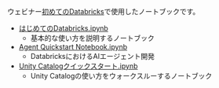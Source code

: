 ウェビナー[初めてのDatabricks](https://events.databricks.com/fy260820-wb-introdatabricks)で使用したノートブックです。

- [はじめてのDatabricks\.ipynb](https://github.com/taka-yayoi/databricks_101/blob/main/%E3%81%AF%E3%81%98%E3%82%81%E3%81%A6%E3%81%AEDatabricks.ipynb)
  - 基本的な使い方を説明するノートブック
- [Agent Quickstart Notebook\.ipynb](https://github.com/taka-yayoi/databricks_101/blob/main/Agent%20Quickstart%20Notebook.ipynb)
  - DatabricksにおけるAIエージェント開発  
- [Unity Catalogクイックスタート\.ipynb](https://github.com/taka-yayoi/databricks_101/blob/main/Unity%20Catalog%E3%82%AF%E3%82%A4%E3%83%83%E3%82%AF%E3%82%B9%E3%82%BF%E3%83%BC%E3%83%88.ipynb)
  - Unity Catalogの使い方をウォークスルーするノートブック
